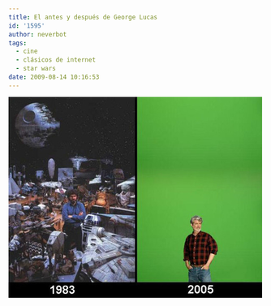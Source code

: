 ```yaml
---
title: El antes y después de George Lucas
id: '1595'
author: neverbot
tags:
  - cine
  - clásicos de internet
  - star wars
date: 2009-08-14 10:16:53
---
```


![](./el-antes-y-despues-de-george-lucas/Anpw7nq4god6w07ixmCXIewRo1_500.jpg)
